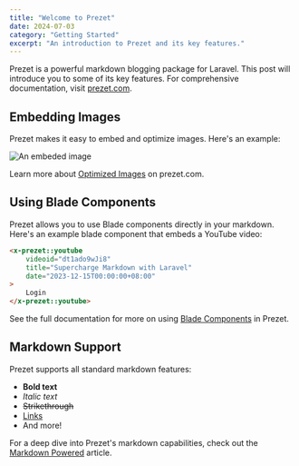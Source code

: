 ```yaml
---
title: "Welcome to Prezet"
date: 2024-07-03
category: "Getting Started"
excerpt: "An introduction to Prezet and its key features."
---
```


Prezet is a powerful markdown blogging package for Laravel. This post will introduce you to some of its key features. For comprehensive documentation, visit [prezet.com](https://prezet.com).

## Embedding Images

Prezet makes it easy to embed and optimize images. Here's an example:

![An embeded image](images-20240509210223449.webp)

Learn more about [Optimized Images](https://prezet.com/features/images) on prezet.com.

## Using Blade Components

Prezet allows you to use Blade components directly in your markdown. Here's an example blade component that embeds a YouTube video:

```html +parse
<x-prezet::youtube
    videoid="dt1ado9wJi8"
    title="Supercharge Markdown with Laravel"
    date="2023-12-15T00:00:00+08:00"
>
    Login
</x-prezet::youtube>
```

See the full documentation for more on using [Blade Components](https://prezet.com/features/blade) in Prezet.

## Markdown Support

Prezet supports all standard markdown features:

-   **Bold text**
-   _Italic text_
-   ~~Strikethrough~~
-   [Links](https://example.com)
-   And more!

For a deep dive into Prezet's markdown capabilities, check out the [Markdown Powered](https://prezet.com/features/markdown) article.

